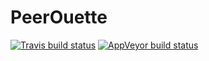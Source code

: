 # PeerOuette

[![Travis build status](https://travis-ci.org/badock/StreamingTest.svg?branch=master)](https://travis-ci.org/badock/StreamingTest)
[![AppVeyor build status](https://ci.appveyor.com/api/projects/status/1a3fpu72pfcexr66?svg=true)](https://ci.appveyor.com/project/badock/streamingtest)

